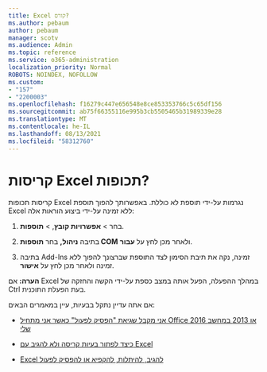 ```yaml
---
title: Excel קורס?
ms.author: pebaum
author: pebaum
manager: scotv
ms.audience: Admin
ms.topic: reference
ms.service: o365-administration
localization_priority: Normal
ROBOTS: NOINDEX, NOFOLLOW
ms.custom:
- "157"
- "2200003"
ms.openlocfilehash: f16279c447e656548e8ce853353766c5c65df156
ms.sourcegitcommit: ab75f66355116e995b3cb5505465b31989339e28
ms.translationtype: MT
ms.contentlocale: he-IL
ms.lasthandoff: 08/13/2021
ms.locfileid: "58312760"
---
```

# <a name="frequent-excel-crashes"></a>קריסות Excel תכופות?

קריסות תכופות Excel נגרמות על-ידי תוספת לא כוללת. באפשרותך להפוך תוספת Excel ללא זמינה על-ידי ביצוע הוראות אלה:
  
1. בחר  \> **אפשרויות קובץ**, \> **תוספות**.

2. בתיבה **ניהול,** בחר **תוספות COM** ולאחר מכן לחץ על **עבור**.

3. בתיבה Add-Ins זמינה, נקה את תיבת הסימון לצד התוספת שברצונך להפוך ללא זמינה ולאחר מכן לחץ על **אישור**.

**הערה:** אם Excel במהלך ההפעלה, הפעל אותה במצב כספת על-ידי הקשה והחזקה של Ctrl בעת הפעלת התוכנית.
  
אם אתה עדיין נתקל בבעיות, עיין במאמרים הבאים:
  
- [אני מקבל שגיאת "הפסיק לפעול" כאשר אני מתחיל Office 2016 או 2013 במחשב שלי](https://support.office.com/article/52bd7985-4e99-4a35-84c8-2d9b8301a2fa.aspx)

- [כיצד לפתור בעיות קריסה ולא להגיב עם Excel](https://support.microsoft.com/help/2758592/how-to-troubleshoot-crashing-and-not-responding-issues-with-excel)

- [Excel להגיב, להיתלות, להקפיא או להפסיק לפעול](https://support.office.com/article/37e7d3c9-9e84-40bf-a805-4ca6853a1ff4.aspx)

